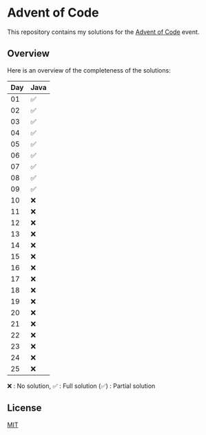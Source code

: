 # Advent of Code

  

This repository contains my solutions for the [Advent of Code](https://adventofcode.com) event.

  
  

## Overview

Here is an overview of the completeness of the solutions:

| Day | Java |
|--|--|
|01|✅|
|02|✅|
|03|✅|
|04|✅|
|05|✅|
|06|✅|
|07|✅|
|08|✅|
|09|✅|
|10|❌|
|11|❌|
|12|❌|
|13|❌|
|14|❌|
|15|❌|
|16|❌|
|17|❌|
|18|❌|
|19|❌|
|20|❌|
|21|❌|
|22|❌|
|23|❌|
|24|❌|
|25|❌|

❌   : No solution,
✅   : Full solution
(✅) : Partial solution

## License

[MIT](https://choosealicense.com/licenses/mit/)
